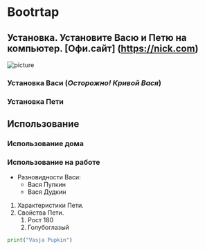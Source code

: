 # Bootrtap 
 
## **Установка**. Установите Васю и Петю на компьютер. [Офи.сайт]  (https://nick.com)
![picture](https://www.google.com/search?q=%D0%BA%D0%B0%D1%80%D1%82%D0%B8%D0%BD%D0%BA%D0%B0&sxsrf=ALeKk03ZrWqQqgXkZryo-mhuFBJN0G_5Lg:1590407020014&tbm=isch&source=iu&ictx=1&fir=iQyNeonw4w1viM%253A%252CEGg0wzc2lNiGRM%252C_&vet=1&usg=AI4_-kQamRLMT_oUYgE2XGCf1zk7CqwWvg&sa=X&ved=2ahUKEwjhi-fr987pAhVw-yoKHYhJBIEQ9QEwAHoECAoQHA#imgrc=iQyNeonw4w1viM:)

### Установка Васи (*Осторожно! Кривой Вася*) 
### Установка Пети

## Использование

### Использование дома
### Использование на работе

* Разновидности Васи:
   * Вася Пупкин
   * Вася Дудкин
    
 1. Характеристики Пети.
 1. Свойства Пети.
     1. Рост 180
     2. Голубоглазый

```Python
print("Vasja Pupkin")
```
